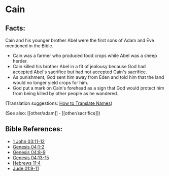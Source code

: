 # Cain #

## Facts: ##

Cain and his younger brother Abel were the first sons of Adam and Eve mentioned in the Bible.

* Cain was a farmer who produced food crops while Abel was a sheep herder.
* Cain killed his brother Abel in a fit of jealousy because God had accepted Abel's sacrifice but had not accepted Cain's sacrifice.
* As punishment, God sent him away from Eden and told him that the land would no longer yield crops for him.
* God put a mark on Cain's forehead as a sign that God would protect him from being killed by other people as he wandered.

(Translation suggestions: [How to Translate Names](en/ta-vol1/translate/man/translate-names))

(See also: [[other/adam]] **·** [[other/sacrifice]])

## Bible References: ##

* [1 John 03:11-12](en/tn/1jn/help/03/11)
* [Genesis 04:1-2](en/tn/gen/help/04/01)
* [Genesis 04:8-9](en/tn/gen/help/04/08)
* [Genesis 04:13-15](en/tn/gen/help/04/13)
* [Hebrews 11:4](en/tn/heb/help/11/04)
* [Jude 01:9-11](en/tn/jud/help/01/09)